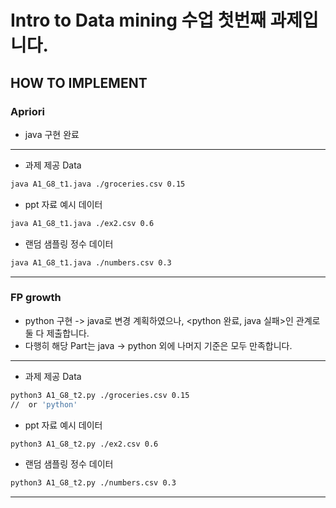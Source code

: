 # Intro to Data mining 수업 첫번째 과제입니다.

## HOW TO IMPLEMENT

### Apriori
- java 구현 완료

---

- 과제 제공 Data
```bash
java A1_G8_t1.java ./groceries.csv 0.15
```
- ppt 자료 예시 데이터
```bash
java A1_G8_t1.java ./ex2.csv 0.6 
```
- 랜덤 샘플링 정수 데이터
```bash
java A1_G8_t1.java ./numbers.csv 0.3
```
---

### FP growth
- python 구현 -> java로 변경 계획하였으나, <python 완료, java 실패>인 관계로 둘 다 제출합니다.
- 다행히 해당 Part는 java -> python 외에 나머지 기준은 모두 만족합니다.

---

- 과제 제공 Data
```bash
python3 A1_G8_t2.py ./groceries.csv 0.15
//  or 'python'
```
- ppt 자료 예시 데이터
```bash
python3 A1_G8_t2.py ./ex2.csv 0.6 
```
- 랜덤 샘플링 정수 데이터
```bash
python3 A1_G8_t2.py ./numbers.csv 0.3
```
---

